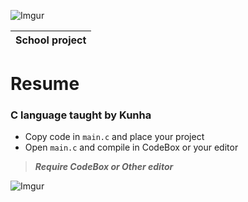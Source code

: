 ![Imgur](http://imgur.com/zz7iqIM.png)

|School project| 
|--------------|

# Resume

### C language taught by Kunha </n>

* Copy code in `main.c` and place your project</n> 
* Open `main.c` and compile in CodeBox or your editor</n>

>***Require CodeBox or Other editor***

![Imgur](http://i.imgur.com/z9yRvX2.png?1)

